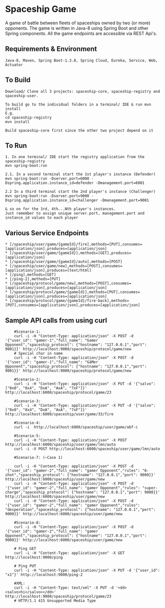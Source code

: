 # Spaceship Game
A game of battle between fleets of spaceships owned by two (or more) opponents. 
The game is written in Java-8 using Spring Boot and other Spring components. 
All the game endpoints are accessible via REST Api's.

## Requirements & Environment
	Java-8, Maven, Spring Boot-1.3.8, Spring Cloud, Eureka, Service, Web, Actuator  

## To Build
	Download/ Clone all 3 projects: spaceship-core, spaceship-registry and spaceship-user. 
	
	To build go to the individual folders in a terminal/ IDE & run mvn install
	E.g. 
	cd spaceship-registry
	mvn install

	Build spaceship-core first since the other two project depend on it	

## To Run

	1. In one terminal/ IDE start the registry application from the spaceship-registry
	mvn spring-boot:run
	
	2.1. In a second terminal start the 1st player's instance (Defender)
	mvn spring-boot:run -Dserver.port=6000 -Dspring.application.instance_id=defender -Dmanagement.port=6001
	
	2.2 In a third terminal start the 2nd player's instance (Challenger)
	mvn spring-boot:run -Dserver.port=9000 -Dspring.application.instance_id=challenger -Dmanagement.port=9001
	
	& so on for the 3rd, 4th...Nth player's instances. 
	Just remember to assign unique server.port, management.port and instance_id values to each player
	
## Various Service Endpoints

	* [/spaceship/user/game/{gameId}/fire],methods=[PUT],consumes=[application/json],produces=[application/json]
	* [/spaceship/user/game/{gameId}],methods=[GET],produces=[application/json]
	* [/spaceship/user/game/{gameId}/auto],methods=[POST]
	* [/spaceship/user/game/new],methods=[POST],consumes=[application/json],produces=[text/html]
	* [/ping],methods=[GET]
	* [/ping-2],methods=[PUT]
	* [/spaceship/protocol/game/new],methods=[POST],consumes=[application/json],produces=[application/json]
	* [/spaceship/protocol/game/{gameId}],methods=[PUT],consumes=[application/json],produces=[application/json]
	* [/spaceship/protocol/game/{gameId}/fire-back],methods=[PUT],consumes=[application/json],produces=[application/json]

 ## Sample API calls from using curl
 
 		#Scenario-1:
		curl -i -H "Content-Type: application/json" -X POST -d '{"user_id": "gamer-1","full_name": "Gamer Opponent","spaceship_protocol": {"hostname": "127.0.0.1","port": 9001}}' http://localhost:9000/spaceship/protocol/game/new
		# Special char in name
		curl -i -H "Content-Type: application/json" -X POST -d '{"user_id": "gamer-1","full_name": "GäMer @pponent","spaceship_protocol": {"hostname": "127.0.0.1","port": 9001}}' http://localhost:9000/spaceship/protocol/game/new
		
		#Scenario-2:
		curl -i -H "Content-Type: application/json" -X PUT -d '{"salvo": ["0x0", "8x4", "DxA", "AxA", "7xF"]}' http://localhost:6000/spaceship/protocol/game/23
		
		#Scenario-3:
		curl -i -H "Content-Type: application/json" -X PUT -d '{"salvo": ["0x0", "8x4", "DxA", "AxA", "7xF"]}' http://localhost:6000/spaceship/user/game/33/fire
		
		#Scenario-4:
		curl -i  http://localhost:6000/spaceship/user/game/abf-c
		
		#Scenario-5:
		curl -i -H "Content-Type: application/json" -X POST http://localhost:6000/spaceship/user/game/lmn/auto
		curl -i -X POST http://localhost:6000/spaceship/user/game/lmn/auto
		
		#Scenario-7: (~Case 1)
		
		curl -i -H "Content-Type: application/json" -X POST -d '{"user_id": "gamer-2","full_name": "gamer Opponent","rules": "6-shot","spaceship_protocol": {"hostname": "127.0.0.1","port": 9000}}' http://localhost:6000/spaceship/user/game/new
		curl -i -H "Content-Type: application/json" -X POST -d '{"user_id": "gamer-2","full_name": "gamer Opponent","rules": "super-charge","spaceship_protocol": {"hostname": "127.0.0.1","port": 9000}}' http://localhost:6000/spaceship/user/game/new
		curl -i -H "Content-Type: application/json" -X POST -d '{"user_id": "gamer-2","full_name": "gamer Opponent","rules": "desperation","spaceship_protocol": {"hostname": "127.0.0.1","port": 9000}}' http://localhost:6000/spaceship/user/game/new
		
		#Scenario-8:
		curl -i -H "Content-Type: application/json" -X POST -d '{"user_id": "gamer-2","full_name": "gamer Opponent","spaceship_protocol": {"hostname": "127.0.0.1","port": 9000}}' http://localhost:6000/spaceship/user/game/new
		
		# Ping GET
		curl -i -H "Content-Type: application/json" -X GET http://localhost:9000/ping
		
		# Ping PUT
		curl -i -H "Content-Type: application/json" -X PUT -d '{"user_id": "x1"}' http://localhost:9000/ping-2
		
		#XML:
		curl -i -H "Content-Type: text/xml" -X PUT -d '<dd><salvo>hi</salvo></dd>' http://localhost:9000/spaceship/protocol/game/23
		# HTTP/1.1 415 Unsupported Media Type
		 	